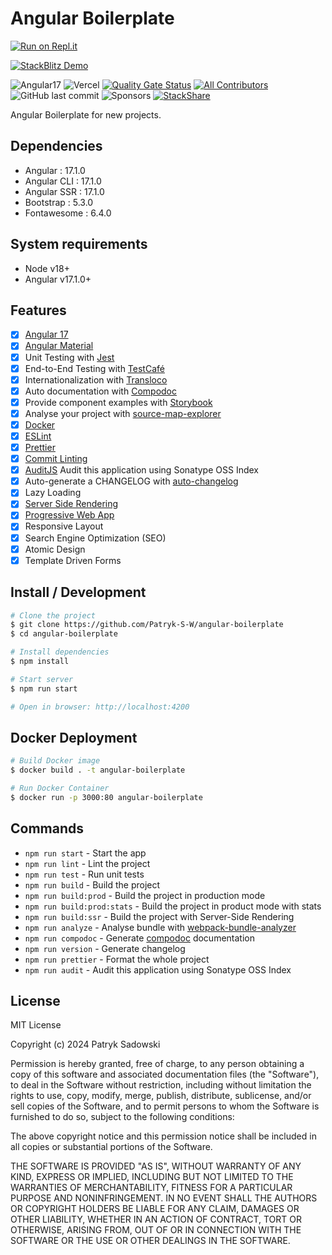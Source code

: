 # Angular Boilerplate

[![Run on Repl.it](https://repl.it/badge/github/Patryk-S-W/angular-boilerplate)](https://repl.it/github/Patryk-S-W/angular-boilerplate)

[![StackBlitz Demo](https://developer.stackblitz.com/img/open_in_stackblitz.svg)](https://stackblitz.com/github/Patryk-S-W/angular-boilerplate)

![Angular17](https://img.shields.io/badge/Angular-17-brightgreen)
![Vercel](https://img.shields.io/github/deployments/Patryk-S-W/angular-boilerplate/production.svg?logo=vercel&label=vercel)
[![Quality Gate Status](https://sonarcloud.io/api/project_badges/measure?project=Patryk-S-W_angular-boilerplate&metric=alert_status)](https://sonarcloud.io/dashboard?id=Patryk-S-W_angular-boilerplate)
[![All Contributors](https://img.shields.io/badge/all_contributors-1-orange.svg?style=flat-square)](#contributors-)
![GitHub last commit](https://img.shields.io/github/last-commit/Patryk-S-W/angular-boilerplate.svg)
![Sponsors](https://img.shields.io/github/sponsors/erdkse.svg)
[![StackShare](http://img.shields.io/badge/tech-stack-0690fa.svg?style=flat)](https://stackshare.io/Patryk-S-W/angular-boilerplate)

Angular Boilerplate for new projects.

## Dependencies

- Angular : 17.1.0
- Angular CLI : 17.1.0
- Angular SSR : 17.1.0
- Bootstrap : 5.3.0
- Fontawesome : 6.4.0

## System requirements

- Node v18+
- Angular v17.1.0+

## Features

- [x] [Angular 17](https://angular.io/)
- [x] [Angular Material](https://material.angular.io/)
- [x] Unit Testing with [Jest](https://jestjs.io/)
- [x] End-to-End Testing with [TestCafé](https://testcafe.io/)
- [x] Internationalization with [Transloco](https://github.com/ngneat/transloco)
- [x] Auto documentation with [Compodoc](https://compodoc.app/)
- [x] Provide component examples with [Storybook](https://storybook.js.org/)
- [x] Analyse your project with [source-map-explorer](https://www.npmjs.com/package/source-map-explorer)
- [x] [Docker](https://www.docker.com/)
- [x] [ESLint](https://eslint.org/)
- [x] [Prettier](https://prettier.io/)
- [x] [Commit Linting](https://github.com/conventional-changelog/commitlint)
- [x] [AuditJS](https://www.npmjs.com/package/auditjs) Audit this application using Sonatype OSS Index
- [x] Auto-generate a CHANGELOG with [auto-changelog](https://github.com/cookpete/auto-changelog)
- [x] Lazy Loading
- [x] [Server Side Rendering](https://www.npmjs.com/package/@angular/ssr)
- [x] [Progressive Web App](https://www.npmjs.com/package/@angular/pwa)
- [x] Responsive Layout
- [x] Search Engine Optimization (SEO)
- [x] Atomic Design
- [x] Template Driven Forms

## Install / Development

```bash
# Clone the project
$ git clone https://github.com/Patryk-S-W/angular-boilerplate
$ cd angular-boilerplate

# Install dependencies
$ npm install

# Start server
$ npm run start

# Open in browser: http://localhost:4200
```

## Docker Deployment

```bash
# Build Docker image
$ docker build . -t angular-boilerplate

# Run Docker Container
$ docker run -p 3000:80 angular-boilerplate
```

## Commands

- `npm run start` - Start the app
- `npm run lint` - Lint the project
- `npm run test` - Run unit tests
- `npm run build` - Build the project
- `npm run build:prod` - Build the project in production mode
- `npm run build:prod:stats` - Build the project in product mode with stats
- `npm run build:ssr` - Build the project with Server-Side Rendering
- `npm run analyze` - Analyse bundle with [webpack-bundle-analyzer](https://github.com/webpack-contrib/webpack-bundle-analyzer)
- `npm run compodoc` - Generate [compodoc](https://github.com/compodoc/compodoc) documentation
- `npm run version` - Generate changelog
- `npm run prettier` - Format the whole project
- `npm run audit` - Audit this application using Sonatype OSS Index

## License

MIT License

Copyright (c) 2024 Patryk Sadowski

Permission is hereby granted, free of charge, to any person obtaining a copy
of this software and associated documentation files (the "Software"), to deal
in the Software without restriction, including without limitation the rights
to use, copy, modify, merge, publish, distribute, sublicense, and/or sell
copies of the Software, and to permit persons to whom the Software is
furnished to do so, subject to the following conditions:

The above copyright notice and this permission notice shall be included in all
copies or substantial portions of the Software.

THE SOFTWARE IS PROVIDED "AS IS", WITHOUT WARRANTY OF ANY KIND, EXPRESS OR
IMPLIED, INCLUDING BUT NOT LIMITED TO THE WARRANTIES OF MERCHANTABILITY,
FITNESS FOR A PARTICULAR PURPOSE AND NONINFRINGEMENT. IN NO EVENT SHALL THE
AUTHORS OR COPYRIGHT HOLDERS BE LIABLE FOR ANY CLAIM, DAMAGES OR OTHER
LIABILITY, WHETHER IN AN ACTION OF CONTRACT, TORT OR OTHERWISE, ARISING FROM,
OUT OF OR IN CONNECTION WITH THE SOFTWARE OR THE USE OR OTHER DEALINGS IN THE
SOFTWARE.
